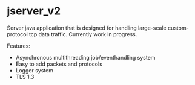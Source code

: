 # jserver_v2
Server java application that is designed for handling large-scale custom-protocol tcp data traffic.
Currently work in progress.

Features:
- Asynchronous multithreading job/eventhandling system
- Easy to add packets and protocols
- Logger system
- TLS 1.3

